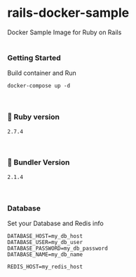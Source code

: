 # rails-docker-sample

Docker Sample Image for Ruby on Rails
<br/><br/>
### Getting Started
Build container and Run
```
docker-compose up -d 
```

<br/>

### 🔨 Ruby version
```
2.7.4 
```

<br/>

### 🔨 Bundler Version
```
2.1.4
```

<br/>

### Database
Set your Database and Redis info
```
DATABASE_HOST=my_db_host
DATABASE_USER=my_db_user
DATABASE_PASSWORD=my_db_password
DATABASE_NAME=my_db_name

REDIS_HOST=my_redis_host
```
